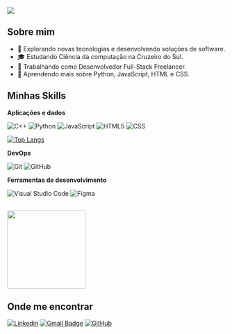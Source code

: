 ![](https://komarev.com/ghpvc/?username=iuricode&color=006bed)

## Sobre mim

- 🤔 Explorando novas tecnologias e desenvolvendo soluções de software.
- 🎓 Estudando Ciência da computação na Cruzeiro do Sul.
- 💼 Trabalhando como Desenvolvedor Full-Stack Freelancer.
- 🌱 Aprendendo mais sobre Python, JavaScript, HTML e CSS.

## Minhas Skills

**Aplicações e dados**

![C++](https://img.shields.io/badge/-C++-333333?style=flat&logo=C%2B%2B&logoColor=00599C)
![Python](https://img.shields.io/badge/-Python-333333?style=flat&logo=python)
![JavaScript](https://img.shields.io/badge/-JavaScript-333333?style=flat&logo=javascript)
![HTML5](https://img.shields.io/badge/-HTML5-333333?style=flat&logo=HTML5)
![CSS](https://img.shields.io/badge/-CSS-333333?style=flat&logo=CSS3&logoColor=1572B6)

[![Top Langs](https://github-readme-stats.vercel.app/api/top-langs/?username=PCantarutti&layout=donut)](https://github.com/PCantarutti)

**DevOps**

![Git](https://img.shields.io/badge/-Git-333333?style=flat&logo=git)
![GitHub](https://img.shields.io/badge/-GitHub-333333?style=flat&logo=github)

**Ferramentas de desenvolvimento**

![Visual Studio Code](https://img.shields.io/badge/-Visual%20Studio%20Code-333333?style=flat&logo=visual-studio-code&logoColor=007ACC)
![Figma](https://img.shields.io/badge/-Figma-333333?style=flat&logo=figma&logoColor=007ACC)

<br/>

<a href="https://github.com/PCantarutti" title="Perfil do PCantarutti">
  <img height="180em" src="https://github-readme-stats.vercel.app/api?username=PCantarutti&theme=radical&show_icons=true" />
</a>

## Onde me encontrar

[![Linkedin](https://img.shields.io/badge/-Pedro_Cantarutti-blue?style=flat-square&logo=Linkedin&logoColor=white&link=LINK-DO-SEU-LINKEDIN)](https://www.linkedin.com/in/pedro-cantarutti-3255b2240/)
[![Gmail Badge](https://img.shields.io/badge/-pedrocantarutti022@gmail.com-006bed?style=flat-square&logo=Gmail&logoColor=white&link=mailto:SEU-EMAIL)](pedrocantarutti022@gmail.com)
[![GitHub](https://img.shields.io/github/followers/PCantarutti?label=follow&style=social)](https://github.com/PCantarutti)
